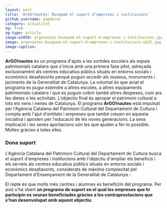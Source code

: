 ```yaml
---
layout: post
title: 'ArGO!nautes: Busquem el suport d’empreses i institucions' 
github_username: pepmares
category: actualitat 
og: true
og-type: article
image-w1050: argonautes-busquem-el-suport-d-empreses-i-institucions.jpg
image: argonautes-busquem-el-suport-d-empreses-i-institucions-w525.jpg
image-caption: 
---
```


**ArGO!nautes** és un programa d'ajuts a les sortides escolars als espais patrimonials catalans que s'inicia amb una primera fase pilot, adreçada exclusivament als centres educatius públics situats en entorns socials i econòmics desafavorits perquè puguin accedir als museus, monuments i jaciments de la Generalitat de Catalunya. La voluntat és que aviat el programa es pugui estendre a altres escoles, a altres equipaments patrimonials catalans i que es puguin cobrir també altres despeses, com ara les dietes o les activitats. L'objectiu final és apropar el patrimoni cultural a tots els nens i nenes de Catalunya.
El programa **ArGO!nautes** està impulsat per l'Agència Catalana del Patrimoni Cultural del Departament de Cultura i compta amb l'ajut d'entitats i empreses que també creuen en aquesta iniciativa i aposten per l'educació de les noves generacions. La seva implicació i les seves aportacions són les que ajuden a fer-lo possible. Moltes gràcies a totes elles.

### Dona suport 

L'Agència Catalana del Patrimoni Cultural del Departament de Cultura busca el suport d'empreses i institucions amb l'objectiu d'ampliar els beneficis i els serveis als centres educatius públics situats en entorns socials i econòmics desafavorits, considerats de màxima complexitat pel Departament d'Ensenyament de la Generalitat de Catalunya.-

El repte és que molts més centres i alumnes es beneficiïn del programa. Per això s'ha obert **un programa de suport en el qual les empreses que hi participin es veuran beneficiades gràcies a les contraprestacions que s'han desenvolupat amb aquest objectiu**.

